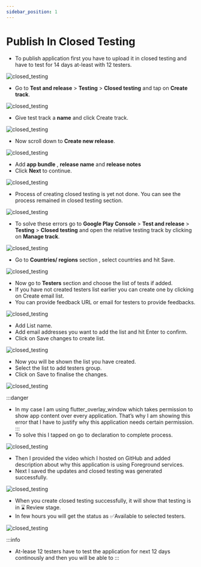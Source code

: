 ```yaml
---
sidebar_position: 1
---
```


#  Publish In Closed Testing

- To publish application first you have to upload it in closed testing and have to test for 14 days at-least with 12 testers.

![closed_testing](/img/closed_testing/closed_testing_1.png)

- Go to **Test and release** > **Testing** > **Closed testing** and tap on **Create track**.

![closed_testing](/img/closed_testing/closed_testing_2.png)

- Give test track a **name** and click Create track.

![closed_testing](/img/closed_testing/closed_testing_3.png)

- Now scroll down to **Create new release**.

![closed_testing](/img/closed_testing/closed_testing_4.png)

- Add **app bundle** , **release name** and **release notes**
- Click **Next** to continue.

![closed_testing](/img/closed_testing/closed_testing_5.png)

- Process of creating closed testing is yet not done. You can see the process remained in closed testing section.

![closed_testing](/img/closed_testing/closed_testing_6.png)

- To solve these errors go to **Google Play Console** > **Test and release** > **Testing** > **Closed testing** and open the relative testing track by clicking on **Manage track**.

![closed_testing](/img/closed_testing/closed_testing_7.png)

- Go to **Countries/ regions** section , select countries and hit Save.

![closed_testing](/img/closed_testing/closed_testing_8.png)

- Now go to **Testers** section and choose the list of tests if added.
- If you have not created testers list earlier you can create one by clicking on Create email list.
- You can provide feedback URL or email for testers to provide feedbacks.

![closed_testing](/img/closed_testing/closed_testing_9.png)

- Add List name.
- Add email addresses you want to add the list and hit Enter to confirm.
- Click on Save changes to create list.

![closed_testing](/img/closed_testing/closed_testing_10.png)

- Now you will be shown the list you have created.
- Select the list to add testers group.
- Click on Save to finalise the changes.

![closed_testing](/img/closed_testing/closed_testing_11.png)

:::danger
- In my case I am using flutter_overlay_window which takes permission to show app content over every application. That’s why I am showing this error that I have to justify why this application needs certain permission.
:::
- To solve this I tapped on go to declaration to complete process.

![closed_testing](/img/closed_testing/closed_testing_12.png)

- Then I provided the video which I hosted on GitHub and added description about why this application is using Foreground services.
- Next I saved the updates and closed testing was generated successfully.

![closed_testing](/img/closed_testing/closed_testing_13.png)

- When you create closed testing successfully, it will show that testing is in ⌛ Review stage.
- In few hours you will get the status as ✅Available to selected testers.

![closed_testing](/img/closed_testing/closed_testing_14.png)

:::info 
- At-lease 12 testers have to test the application for next 12 days continously and then you will be able to
  :::